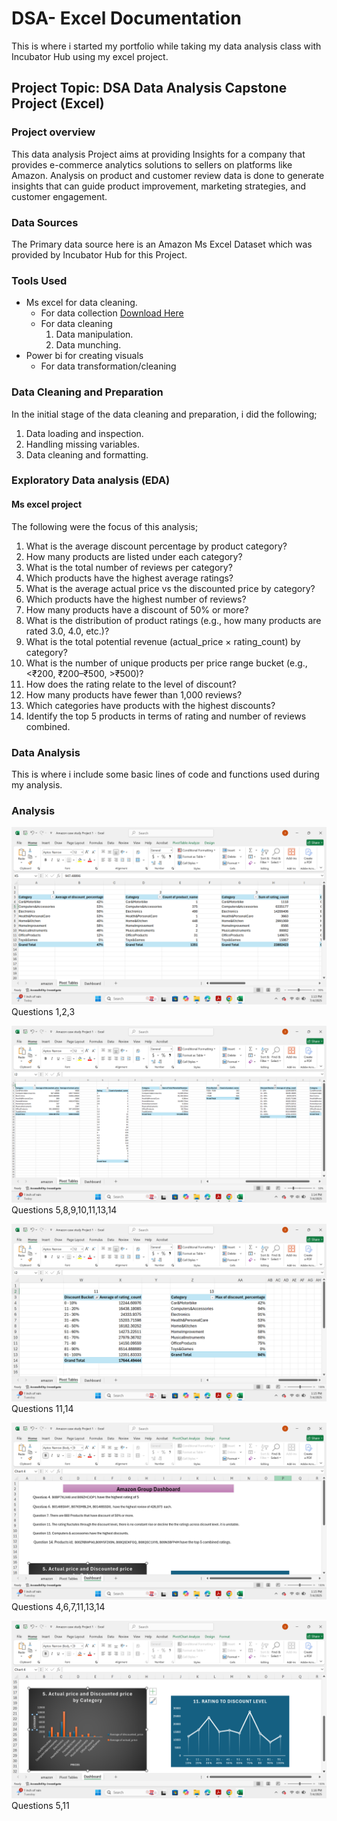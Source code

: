 # DSA- Excel Documentation
This is where i started my portfolio while taking my data analysis class with Incubator Hub using my excel project.

## Project Topic: DSA Data Analysis Capstone Project (Excel)
### Project overview
This data analysis Project aims at providing Insights for a company that provides e-commerce analytics solutions to sellers on platforms like Amazon. Analysis on product and customer review data is done to generate insights that can guide product improvement, marketing strategies, and customer engagement.

### Data Sources
The Primary data source here is an Amazon Ms Excel Dataset which was provided by Incubator Hub for this Project.

### Tools Used
- Ms excel for data cleaning.
   - For data collection [Download Here](https://www.microsoft.com)
   - For data cleaning
      1. Data manipulation.
      2. Data munching.
- Power bi for creating visuals
   - For data transformation/cleaning

### Data Cleaning and Preparation

In the initial stage of the data cleaning and preparation, i did the following; 
1. Data loading and inspection.
2. Handling missing variables.
3. Data cleaning and formatting.

### Exploratory Data analysis (EDA)
#### Ms excel project
The following were the focus of this analysis;
1. What is the average discount percentage by product category?
2. How many products are listed under each category?
3. What is the total number of reviews per category?
4. Which products have the highest average ratings?
5. What is the average actual price vs the discounted price by category?
6. Which products have the highest number of reviews?
7. How many products have a discount of 50% or more?
8. What is the distribution of product ratings (e.g., how many products are rated 3.0, 4.0, etc.)?
9. What is the total potential revenue (actual_price × rating_count) by category?
10. What is the number of unique products per price range bucket (e.g., <₹200, ₹200–₹500, >₹500)?
11. How does the rating relate to the level of discount?
12. How many products have fewer than 1,000 reviews?
13. Which categories have products with the highest discounts?
14. Identify the top 5 products in terms of rating and number of reviews combined.

### Data Analysis
This is where i include some basic lines of code and functions used during my analysis.

### Analysis

 ![Pivot table](https://github.com/i-jubs/DSA-Project-Documentation/blob/main/Screenshot%202025-07-04%20131330.png)
 Questions 1,2,3
 
 
 

![Pivot table 2](https://github.com/i-jubs/DSA-Project-Documentation/blob/main/Screenshot%202025-07-04%20131439.png)
Questions 5,8,9,10,11,13,14





![Pivot table 3](https://github.com/i-jubs/DSA-Project-Documentation/blob/main/Screenshot%202025-07-04%20131515.png)
Questions 11,14






![Inferences](https://github.com/i-jubs/DSA-Project-Documentation/blob/main/Screenshot%202025-07-04%20131603.png)
Questions 4,6,7,11,13,14




![Charts](https://github.com/i-jubs/DSA-Project-Documentation/blob/main/Screenshot%202025-07-04%20131615.png)
Questions 5,11
